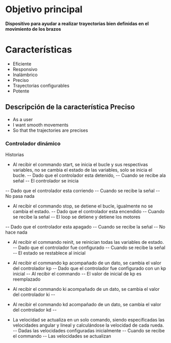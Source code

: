 # Objetivo principal

**Dispositivo para ayudar a realizar trayectorias bien definidas en el 
movimiento de los brazos**

# Características

- Eficiente
- Responsivo
- Inalámbrico
- Preciso
- Trayectorias configurables
- Potente

## Descripción de la característica Preciso

- As a user
- I want smooth movements
- So that the trajectories are precises

### Controlador dinámico

Historias

- Al recibir el commando start, se inicia el bucle y sus respectivas variables,
no se cambia el estado de las variables, solo se inicia el bucle.
-- Dado que el controlador esta detenido,
-- Cuando se recibe ala señal
-- El controlador se inicia

-- Dado que el controlador esta corriendo
-- Cuando se recibe la señal
-- No pasa nada

- Al recibir el commando stop, se detiene el bucle, igualmente no se cambia el
estado.
-- Dado que el controlador esta encendido
-- Cuando se recibe la señal
-- El loop se detiene y detiene los motores

-- Dado que el controlador esta apagado
-- Cuando se recibe la señal
-- No hace nada

- Al recibir el commando reinit, se reinician todas las variables de estado.
-- Dado que el controlador fue configurado
-- Cuando se recibe la señal
-- El estado se restablece al inicial

- Al recibir el commando kp acompañado de un dato, se cambia el valor del 
controlador kp
-- Dado que el controlador fue configurado con un kp inicial
-- Al recibir el commando
-- El valor de inicial de kp es reemplazado

- Al recibir el commando ki acompañado de un dato, se cambia el valor del 
controlador ki
--
- Al recibir el commando kd acompañado de un dato, se cambia el valor del 
controlador kd
--
- La velocidad se actualiza en un solo comando, siendo especificadas las
velocidades angular y lineal y calculándose la velocidad de cada rueda.
-- Dadas las velocidades configuradas inicialmente
-- Cuando se recibe el commando
-- Las velocidades se actualizan
